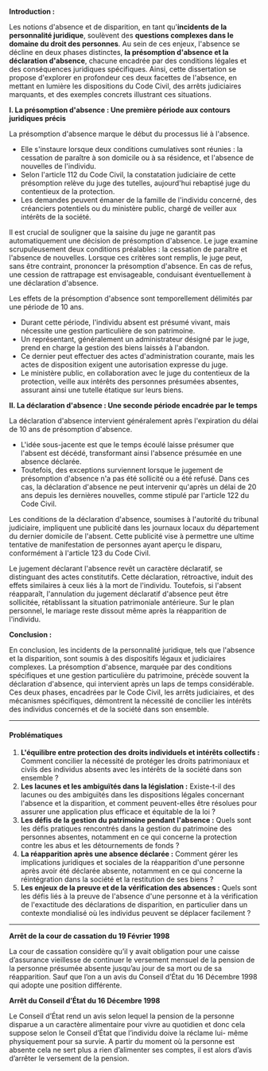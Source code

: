 **Introduction :**

Les notions d'absence et de disparition, en tant qu'**incidents de la personnalité juridique**, soulèvent des **questions complexes dans le domaine du droit des personnes**. Au sein de ces enjeux, l'absence se décline en deux phases distinctes, **la présomption d'absence et la déclaration d'absence**, chacune encadrée par des conditions légales et des conséquences juridiques spécifiques. Ainsi, cette dissertation se propose d'explorer en profondeur ces deux facettes de l'absence, en mettant en lumière les dispositions du Code Civil, des arrêts judiciaires marquants, et des exemples concrets illustrant ces situations.

**I. La présomption d'absence : Une première période aux contours juridiques précis**

La présomption d'absence marque le début du processus lié à l'absence. 
- Elle s'instaure lorsque deux conditions cumulatives sont réunies : la cessation de paraître à son domicile ou à sa résidence, et l'absence de nouvelles de l'individu. 
- Selon l'article 112 du Code Civil, la constatation judiciaire de cette présomption relève du juge des tutelles, aujourd'hui rebaptisé juge du contentieux de la protection. 
- Les demandes peuvent émaner de la famille de l'individu concerné, des créanciers potentiels ou du ministère public, chargé de veiller aux intérêts de la société.

Il est crucial de souligner que la saisine du juge ne garantit pas automatiquement une décision de présomption d'absence. Le juge examine scrupuleusement deux conditions préalables : la cessation de paraître et l'absence de nouvelles. Lorsque ces critères sont remplis, le juge peut, sans être contraint, prononcer la présomption d'absence. En cas de refus, une cession de rattrapage est envisageable, conduisant éventuellement à une déclaration d'absence.

Les effets de la présomption d'absence sont temporellement délimités par une période de 10 ans. 
- Durant cette période, l'individu absent est présumé vivant, mais nécessite une gestion particulière de son patrimoine. 
- Un représentant, généralement un administrateur désigné par le juge, prend en charge la gestion des biens laissés à l'abandon. 
- Ce dernier peut effectuer des actes d'administration courante, mais les actes de disposition exigent une autorisation expresse du juge. 
- Le ministère public, en collaboration avec le juge du contentieux de la protection, veille aux intérêts des personnes présumées absentes, assurant ainsi une tutelle étatique sur leurs biens.

**II. La déclaration d'absence : Une seconde période encadrée par le temps**

La déclaration d'absence intervient généralement après l'expiration du délai de 10 ans de présomption d'absence. 
- L'idée sous-jacente est que le temps écoulé laisse présumer que l'absent est décédé, transformant ainsi l'absence présumée en une absence déclarée. 
- Toutefois, des exceptions surviennent lorsque le jugement de présomption d'absence n'a pas été sollicité ou a été refusé. Dans ces cas, la déclaration d'absence ne peut intervenir qu'après un délai de 20 ans depuis les dernières nouvelles, comme stipulé par l'article 122 du Code Civil.

Les conditions de la déclaration d'absence, soumises à l'autorité du tribunal judiciaire, impliquent une publicité dans les journaux locaux du département du dernier domicile de l'absent. Cette publicité vise à permettre une ultime tentative de manifestation de personnes ayant aperçu le disparu, conformément à l'article 123 du Code Civil.

Le jugement déclarant l'absence revêt un caractère déclaratif, se distinguant des actes constitutifs. Cette déclaration, rétroactive, induit des effets similaires à ceux liés à la mort de l'individu. Toutefois, si l'absent réapparaît, l'annulation du jugement déclaratif d'absence peut être sollicitée, rétablissant la situation patrimoniale antérieure. Sur le plan personnel, le mariage reste dissout même après la réapparition de l'individu.

**Conclusion :**

En conclusion, les incidents de la personnalité juridique, tels que l'absence et la disparition, sont soumis à des dispositifs légaux et judiciaires complexes. La présomption d'absence, marquée par des conditions spécifiques et une gestion particulière du patrimoine, précède souvent la déclaration d'absence, qui intervient après un laps de temps considérable. Ces deux phases, encadrées par le Code Civil, les arrêts judiciaires, et des mécanismes spécifiques, démontrent la nécessité de concilier les intérêts des individus concernés et de la société dans son ensemble.

---
#### Problématiques
1. **L'équilibre entre protection des droits individuels et intérêts collectifs :** Comment concilier la nécessité de protéger les droits patrimoniaux et civils des individus absents avec les intérêts de la société dans son ensemble ?
2. **Les lacunes et les ambiguïtés dans la législation :** Existe-t-il des lacunes ou des ambiguïtés dans les dispositions légales concernant l'absence et la disparition, et comment peuvent-elles être résolues pour assurer une application plus efficace et équitable de la loi ?
3. **Les défis de la gestion du patrimoine pendant l'absence :** Quels sont les défis pratiques rencontrés dans la gestion du patrimoine des personnes absentes, notamment en ce qui concerne la protection contre les abus et les détournements de fonds ?
4. **La réapparition après une absence déclarée :** Comment gérer les implications juridiques et sociales de la réapparition d'une personne après avoir été déclarée absente, notamment en ce qui concerne la réintégration dans la société et la restitution de ses biens ?
5. **Les enjeux de la preuve et de la vérification des absences :** Quels sont les défis liés à la preuve de l'absence d'une personne et à la vérification de l'exactitude des déclarations de disparition, en particulier dans un contexte mondialisé où les individus peuvent se déplacer facilement ?

---
**Arrêt de la cour de cassation du 19 Février 1998**

La cour de cassation considère qu’il y avait obligation pour une caisse d’assurance vieillesse de continuer le versement mensuel de la pension de la personne présumée absente jusqu’au jour de sa mort ou de sa réapparition. Sauf que l’on a un avis du Conseil d’État du 16 Décembre 1998 qui adopte une position différente.

**Arrêt du Conseil d’État du 16 Décembre 1998**

Le Conseil d’État rend un avis selon lequel la pension de la personne disparue a un caractère alimentaire pour vivre au quotidien et donc cela suppose selon le Conseil d’État que l’individu doive la réclame lui- même physiquement pour sa survie. A partir du moment où la personne est absente cela ne sert plus a rien d’alimenter ses comptes, il est alors d’avis d’arrêter le versement de la pension.